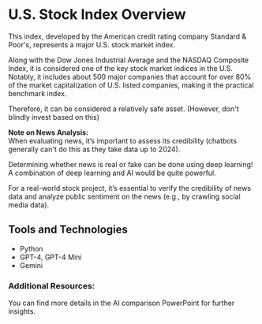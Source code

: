 # U.S. Stock Index Overview

This index, developed by the American credit rating company Standard & Poor's, represents a major U.S. stock market index.

Along with the Dow Jones Industrial Average and the NASDAQ Composite Index, it is considered one of the key stock market indices in the U.S. Notably, it includes about 500 major companies that account for over 80% of the market capitalization of U.S. listed companies, making it the practical benchmark index.

Therefore, it can be considered a relatively safe asset. (However, don't blindly invest based on this)

**Note on News Analysis:**  
When evaluating news, it’s important to assess its credibility (chatbots generally can't do this as they take data up to 2024). 

Determining whether news is real or fake can be done using deep learning! A combination of deep learning and AI would be quite powerful.

For a real-world stock project, it’s essential to verify the credibility of news data and analyze public sentiment on the news (e.g., by crawling social media data).

## Tools and Technologies
- Python
- GPT-4, GPT-4 Mini
- Gemini

### Additional Resources:
You can find more details in the AI comparison PowerPoint for further insights.
